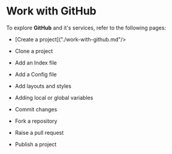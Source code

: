 # Work with GitHub

To explore **GitHub** and it's services, refer to the following pages: 

- [Create a project]("./work-with-github.md"/> 

- Clone a project

- Add an Index file

- Add a Config file

- Add layouts and styles

- Adding local or global variables

- Commit changes

- Fork a repository

- Raise a pull request

- Publish a project